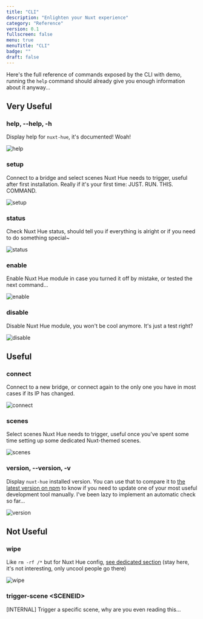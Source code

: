 ```yaml
---
title: "CLI"
description: "Enlighten your Nuxt experience"
category: "Reference"
version: 0.1
fullscreen: false
menu: true
menuTitle: "CLI"
badge: ""
draft: false
---
```


Here's the full reference of commands exposed by the CLI with demo, running the `help` command should already give you enough information about it anyway...

## Very Useful

### help, --help, -h

Display help for `nuxt-hue`, it's documented! Woah!

![help](/assets/img/help.gif)

### setup

Connect to a bridge and select scenes Nuxt Hue needs to trigger, useful after first installation. Really if it's your first time: JUST. RUN. THIS. COMMAND.

![setup](/assets/img/setup.gif)

### status

Check Nuxt Hue status, should tell you if everything is alright or if you need to do something special~

![status](/assets/img/status.gif)

### enable

Enable Nuxt Hue module in case you turned it off by mistake, or tested the next command...

![enable](/assets/img/enable.gif)

### disable

Disable Nuxt Hue module, you won't be cool anymore. It's just a test right?

![disable](/assets/img/disable.gif)

## Useful

### connect

Connect to a new bridge, or connect again to the only one you have in most cases if its IP has changed.

![connect](/assets/img/connect.gif)

### scenes

Select scenes Nuxt Hue needs to trigger, useful once you've spent some time setting up some dedicated Nuxt-themed scenes.

![scenes](/assets/img/scenes.gif)

### version, --version, -v

Display `nuxt-hue` installed version. You can use that to compare it to [the latest version on npm](https://www.npmjs.com/package/nuxt-hue) to know if you need to update one of your most useful development tool manually. I've been lazy to implement an automatic check so far...

![version](/assets/img/version.gif)

## Not Useful

### wipe

Like `rm -rf /*` but for Nuxt Hue config, [see dedicated section](/uninstalling) (stay here, it's not interesting, only uncool people go there)

![wipe](/assets/img/wipe.gif)

### trigger-scene &lt;SCENEID&gt;

[INTERNAL] Trigger a specific scene, why are you even reading this...
